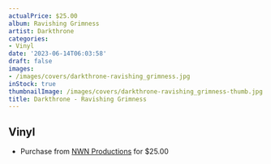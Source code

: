 ```yaml
---
actualPrice: $25.00
album: Ravishing Grimness
artist: Darkthrone
categories:
- Vinyl
date: '2023-06-14T06:03:58'
draft: false
images:
- /images/covers/darkthrone-ravishing_grimness.jpg
inStock: true
thumbnailImage: /images/covers/darkthrone-ravishing_grimness-thumb.jpg
title: Darkthrone - Ravishing Grimness
---
```


## Vinyl
* Purchase from [NWN Productions](http://shop.nwnprod.com/index.php?route=product/product&path=75&product_id=35701&sort=pd.name&order=ASC) for $25.00
